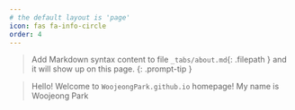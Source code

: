 ```yaml
---
# the default layout is 'page'
icon: fas fa-info-circle
order: 4
---
```


> Add Markdown syntax content to file `_tabs/about.md`{: .filepath } and it will show up on this page.
{: .prompt-tip }

> Hello! Welcome to `WoojeongPark.github.io` homepage!
> My name is Woojeong Park

